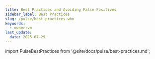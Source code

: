 ```yaml
---
title: Best Practices and Avoiding False Positives
sidebar_label: Best Practices
slug: /pulse/best-practices-whn
keywords:
  - owner:vm
last_update:
  date: 2025-07-29
---
```


import PulseBestPractices from '@site/docs/pulse/best-practices.md';

<PulseBestPractices />
